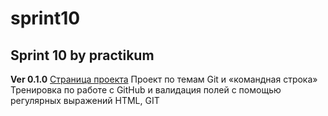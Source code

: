 # sprint10
## Sprint 10 by practikum
**Ver 0.1.0**
[Страница проекта](https://ptrch.github.io/sprint10/)
Проект по темам Git и «командная строка»
Тренировка по работе с GitHub и валидация полей с помощью регулярных выражений
HTML, GIT